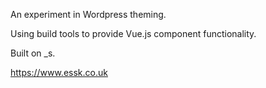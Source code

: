 An experiment in Wordpress theming.

Using build tools to provide Vue.js component functionality.

Built on _s.

https://www.essk.co.uk
